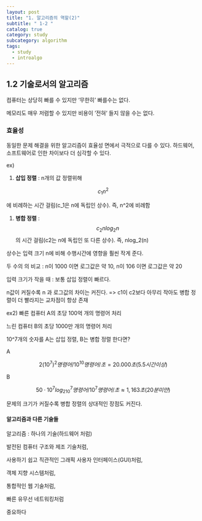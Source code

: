 ```yaml
---
layout: post
title: "1. 알고리즘의 역할(2)"
subtitle: " 1-2 "
catalog: true
category: study
subcategory: algorithm
tags:
  - study
  - introalgo
---
```


## 1.2 기술로서의 알고리즘

컴퓨터는 상당히 빠를 수 있지만 ‘무한히’ 빠를수는 없다.

메모리도 매우 저렴할 수 있지만 비용이 ’전혀‘ 들지 않을 수는 없다.

### 효율성

동일한 문제 해결을 위한 알고리즘이 효율성 면에서 극적으로 다를 수 있다. 하드웨어, 소프트웨어로 인한 차이보다 더 심각할 수 있다.

ex)

1. **삽입 정렬** : n개의 값 정렬위해

$$
c_1n^2
$$

에 비례하는 시간 걸림(c_1은 n에 독립인 상수). 즉, n^2에 비례함

1. **병합 정렬** :
   $$
   c_2nlog_2n
   $$
   의 시간 걸림(c2는 n에 독립인 또 다른 상수). 즉, nlog_2(n)

상수는 입력 크기 n에 비해 수행시간에 영향을 훨씬 작게 준다.

두 수의 의 비교 : n이 1000 이면 로그값은 약 10, n이 106 이면 로그값은 약 20

입력 크기가 작을 때 : 보통 삽입 정렬이 빠르다.

n값이 커질수록 n 과 로그값의 차이는 커진다. => c1이 c2보다 아무리 작아도 병합 정렬이 더 빨라지는 교차점이 항상 존재

ex2) 빠른 컴퓨터 A의 초당 100억 개의 명령어 처리

느린 컴퓨터 B의 초당 1000만 개의 명령어 처리

10^7개의 숫자를 A는 삽입 정렬, B는 병합 정렬 한다면?

A

$$
2(10^7)^2명령어/10^{10}명령어/초 = 20.000초(5.5시간 이상)
$$

B

$$
50·10^7log_210^7명령어/10^7명령어/초 ≈ 1,163초(20분 미만)
$$

문제의 크기가 커질수록 병합 정렬의 상대적인 장점도 커진다.

#### 알고리즘과 다른 기술들

알고리즘 : 하나의 기술(하드웨어 처럼)

발전된 컴퓨터 구조와 제조 기술처럼,

사용하기 쉽고 직관적인 그래픽 사용자 인터페이스(GUI)처럼,

객체 지향 시스템처럼,

통합적인 웹 기술처럼,

빠른 유무선 네트워킹처럼

중요하다

